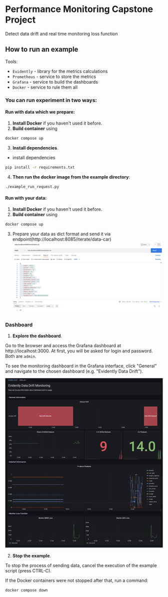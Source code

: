 # Performance Monitoring Capstone Project

Detect data drift and real time monitoring loss function 

## How to run an example

Tools:
* `Evidently` - library for the metrics calculations
* `Prometheus` - service to store the metrics
* `Grafana` - service to build the dashboards
* `Docker` - service to rule them all

### You can run experiment in two ways:

#### Run with data which we prepare:

1. **Install Docker** if you haven't used it before.
2. **Build container** using 
```bash
docker compose up
```

3. **Install dependencies**.

- install dependencies
```bash
pip install -r requirements.txt
```

4. **Then run the docker image from the example directory**:
```bash
./example_run_request.py
```

#### Run with your data:
1. **Install Docker** if you haven't used it before.
2. **Build container** using 
```bash
docker compose up
```
3. Prepare your data as dict format and send it via endpoint(http://localhost:8085/iterate/data-car)
![Alt text](/images/example.png?raw=true "Optional Title")

### Dashboard

1. **Explore the dashboard**.
 
Go to the browser and access the Grafana dashboard at http://localhost:3000. At first, you will be asked for login and password. Both are `admin`. 

To see the monitoring dashboard in the Grafana interface, click "General" and navigate to the chosen dashboard (e.g. "Evidently Data Drift").

![Alt text](/images/dashboard.jpg?raw=true "Optional Title")

2. **Stop the example**.

To stop the process of sending data, cancel the execution of the example script (press CTRL-C).

If the Docker containers were not stopped after that, run a command:

```bash
docker compose down
```
